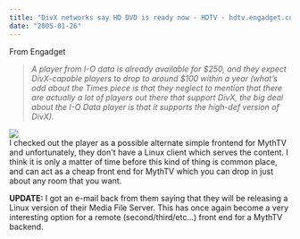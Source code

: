 ```yaml
---
title: "DivX networks say HD DVD is ready now - HDTV - hdtv.engadget.com"
date: "2005-01-26"
---
```


From Engadget  

>   
> _A player from I-O data is already available for $250, and they expect DivX-capable players to drop to around $100 within a year (what’s odd about the Times piece is that they neglect to mention that there are actually a lot of players out there that support DivX, the big deal about the I-O Data player is that it supports the high-def version of DivX)._  

  
[![](images/avlp2_dvdla-2_zoom.jpg)](http://www.iodata.com/usa/products/products.php?cat=HNP&sc=AVEL&pId=AVLP2%2FDVDLA&ts=2&tsc=&pId=AVLP2%2FDVDLA)  
I checked out the player as a possible alternate simple frontend for MythTV and unfortunately, they don't have a Linux client which serves the content. I think it is only a matter of time before this kind of thing is common place, and can act as a cheap front end for MythTV which you can drop in just about any room that you want.  
  
**UPDATE:** I got an e-mail back from them saying that they will be releasing a Linux version of their Media File Server. This has once again become a very interesting option for a remote (second/third/etc...) front end for a MythTV backend.
